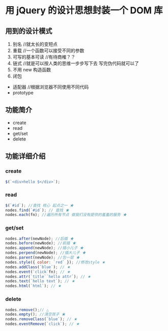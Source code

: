 # 用 jQuery 的设计思想封装一个 DOM 库

## 用到的设计模式

1. 别名 //就太长的变短点
2. 重载 //一个函数可以接受不同的参数
3. 可写的基本可读 //有待商榷？？
4. 链式 //就是可以按人类的思维一步步写下去 写完伪代码就可以了
5. 不用 new 构造函数
6. 闭包

- 适配器 //根据浏览器不同使用不同代码
- prototype

## 功能简介

- create
- read
- get/set
- delete

## 功能详细介绍

### create

```javascript
$(`<div>hello $</div>`);
```

### read

```javascript
$(`#id`); //查找 核心 起点之一 ★
nodes.find(`#id`); // 查找 ★
nodes.each(fn); //遍历所有节点 做我们没有提供的羞羞的服务 ★
```

### get/set

```javascript
nodes.after(newNode); //后插 ★
nodes.before(newNode); //前插 ★
nodes.append(newNode); //插小儿子 ★
nodes.perpend(newNode); //插大儿子 ★
nodes.parent(newNode); //包一层 ★
nodes.style({ color: `red` }); //修改style ★
nodes.addClass(`blue`); // ★
nodes.event(`click`fn); // ★
nodes.attr(`title``hello attr`); // ★
nodes.text(`hello text`); // ★
nodes.html(`html`); // ★
```

### delete

```javascript
nodes.remove();// △
nodes.empty(); //清空孩子 ★
nodes.removeClass(`blue`); // ★
nodes.eventRemove(`click`); // ★
```
